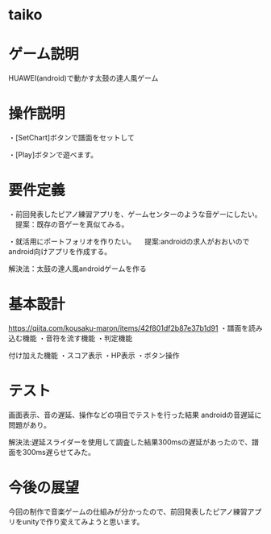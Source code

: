 # taiko

# ゲーム説明
HUAWEI(android)で動かす太鼓の達人風ゲーム

# 操作説明

・[SetChart]ボタンで譜面をセットして

・[Play]ボタンで遊べます。


# 要件定義

・前回発表したピアノ練習アプリを、ゲームセンターのような音ゲーにしたい。
　提案：既存の音ゲーを真似てみる。
 
 ・就活用にポートフォリオを作りたい。
　提案:androidの求人がおおいのでandroid向けアプリを作成する。
 
 解決法：太鼓の達人風androidゲームを作る
 
 
 # 基本設計
 https://qiita.com/kousaku-maron/items/42f801df2b87e37b1d91
 ・譜面を読み込む機能
 ・音符を流す機能
 ・判定機能
 
 付け加えた機能
 ・スコア表示
 ・HP表示
 ・ボタン操作
 
 
 # テスト
 画面表示、音の遅延、操作などの項目でテストを行った結果
 androidの音遅延に問題があり。
 
 解決法:遅延スライダーを使用して調査した結果300msの遅延があったので、譜面を300ms遅らせてみた。
 
 # 今後の展望
 今回の制作で音楽ゲームの仕組みが分かったので、前回発表したピアノ練習アプリをunityで作り変えてみようと思います。
 
 
 

